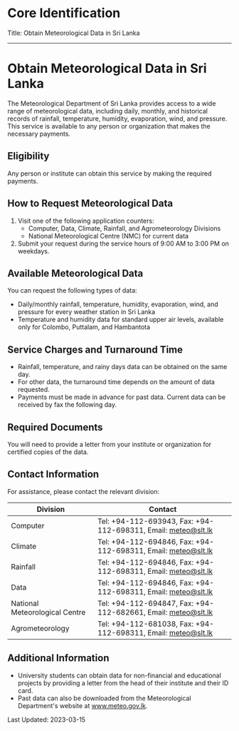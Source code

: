 # Core Identification
Title: Obtain Meteorological Data in Sri Lanka

---
# Obtain Meteorological Data in Sri Lanka

The Meteorological Department of Sri Lanka provides access to a wide range of meteorological data, including daily, monthly, and historical records of rainfall, temperature, humidity, evaporation, wind, and pressure. This service is available to any person or organization that makes the necessary payments.

## Eligibility
Any person or institute can obtain this service by making the required payments.

## How to Request Meteorological Data
1. Visit one of the following application counters:
   - Computer, Data, Climate, Rainfall, and Agrometeorology Divisions
   - National Meteorological Centre (NMC) for current data
2. Submit your request during the service hours of 9:00 AM to 3:00 PM on weekdays.

## Available Meteorological Data
You can request the following types of data:
- Daily/monthly rainfall, temperature, humidity, evaporation, wind, and pressure for every weather station in Sri Lanka
- Temperature and humidity data for standard upper air levels, available only for Colombo, Puttalam, and Hambantota

## Service Charges and Turnaround Time
- Rainfall, temperature, and rainy days data can be obtained on the same day.
- For other data, the turnaround time depends on the amount of data requested.
- Payments must be made in advance for past data. Current data can be received by fax the following day.

## Required Documents
You will need to provide a letter from your institute or organization for certified copies of the data.

## Contact Information
For assistance, please contact the relevant division:

| Division | Contact |
| --- | --- |
| Computer | Tel: +94-112-693943, Fax: +94-112-698311, Email: meteo@slt.lk |
| Climate | Tel: +94-112-694846, Fax: +94-112-698311, Email: meteo@slt.lk |
| Rainfall | Tel: +94-112-694846, Fax: +94-112-698311, Email: meteo@slt.lk |
| Data | Tel: +94-112-694846, Fax: +94-112-698311, Email: meteo@slt.lk |
| National Meteorological Centre | Tel: +94-112-694847, Fax: +94-112-682661, Email: meteo@slt.lk |
| Agrometeorology | Tel: +94-112-681038, Fax: +94-112-698311, Email: meteo@slt.lk |

## Additional Information
- University students can obtain data for non-financial and educational projects by providing a letter from the head of their institute and their ID card.
- Past data can also be downloaded from the Meteorological Department's website at www.meteo.gov.lk.

Last Updated: 2023-03-15